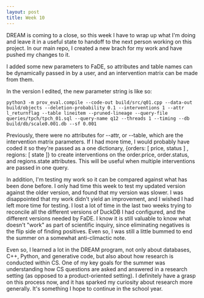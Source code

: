 ```yaml
---
layout: post
title: Week 10
---
```


DREAM is coming to a close, so this week I have to wrap up what I'm doing and leave it in a useful state to handoff to the next person working on this project. In our main repo, I created a new brach for my work and have pushed my changes to it.

I added some new parameters to FaDE, so attributes and table names can be dynamically passed in by a user, and an intervention matrix can be made from them. 

In the version I edited, the new parameter string is like so:

```
python3 -m prov_eval.compile --code-out build/src/q01.cpp --data-out build/objects --deletion-probability 0.1 --interventions 1 --attr l_returnflag --table lineitem --pruned-lineage --query-file queries/tpch/tpch_01.sql --query-name q12 --threads 1 --timing --db build/db/scale0.001.db --sf 0.001
```

Previously, there were no attributes for --attr, or --table, which are the intervention matrix parameters. If I had more time, I would probably have coded it so they're passed as a one dictionary, {orders: \[ price, status \] , regions: \[ state \]} to create interventions on the order.price, order.status, and regions.state attributes. This will be useful when multiple interventions are passed in one query. 


In addition, I'm testing my work so it can be compared against what has been done before. I only had time this week to test my updated version against the older version, and found that my version was slower. I was disappointed that my work didn't yield an improvement, and I wished I had left more time for testing. I lost a lot of time in the last two weeks trying to reconcile all the different versions of DuckDB I had configured, and the different versions needed by FaDE. I know it is still valuable to know what doesn't "work" as part of scientific inquiry, since eliminating negatives is the flip side of finding positives. Even so, I was still a little bummed to end the summer on a somewhat anti-climactic note. 

Even so, I learned a lot in the DREAM program, not only about databases, C++, Python, and generative code, but also about how research is conducted within CS. One of my key goals for the summer was understanding how CS questions are asked and answered in a research setting (as opposed to a product-oriented setting). I definitely have a grasp on this process now, and it has sparked my curiosity about research more generally. It's something I hope to continue in the school year.   



